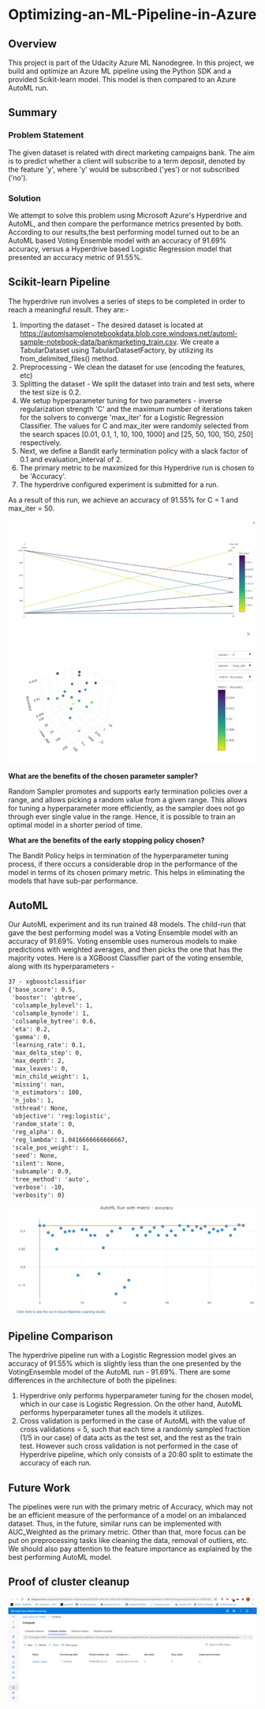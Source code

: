 # Optimizing-an-ML-Pipeline-in-Azure

## Overview

This project is part of the Udacity Azure ML Nanodegree. In this project, we build and optimize an Azure ML pipeline using the Python SDK and a provided Scikit-learn model. This model is then compared to an Azure AutoML run.

## Summary
### Problem Statement

The given dataset is related with direct marketing campaigns bank. The aim is to predict whether a client will subscribe to a term deposit, denoted by the feature 'y', where 'y' would be subscribed ('yes') or not subscribed ('no').

### Solution

We attempt to solve this problem using Microsoft Azure's Hyperdrive and AutoML, and then compare the performance metrics presented by both. According to our results,the best performing model turned out to be an AutoML based Voting Ensemble model with an accuracy of 91.69% accuracy, versus a Hyperdrive based Logistic Regression model that presented an accuracy metric of 91.55%.

## Scikit-learn Pipeline

The hyperdrive run involves a series of steps to be completed in order to reach a meaningful result. They are:-
1. Importing the dataset - The desired dataset is located at https://automlsamplenotebookdata.blob.core.windows.net/automl-sample-notebook-data/bankmarketing_train.csv. We create a TabularDataset using TabularDatasetFactory, by utilizing its from_delimited_files() method.
2. Preprocessing - We clean the dataset for use (encoding the features, etc)
3. Splitting the dataset - We split the dataset into train and test sets, where the test size is 0.2.
4. We setup hyperparameter tuning for two parameters - inverse regularization strength 'C' and the maximum number of iterations taken for the solvers to converge 'max_iter' for a Logistic Regression Classifier. The values for C and max_iter were randomly selected from the search spaces [0.01, 0.1, 1, 10, 100, 1000] and [25, 50, 100, 150, 250] respectively.
5. Next, we define a Bandit early termination policy with a slack factor of 0.1 and evaluation_interval of 2.
6. The primary metric to be maximized for this Hyperdrive run is chosen to be 'Accuracy'.
7. The hyperdrive configured experiment is submitted for a run.

As a result of this run, we achieve an accuracy of 91.55% for C = 1 and max_iter = 50.

![Hyperdrive Run](images/Hyperdrive-1.png)![Hyperdrive Run](images/hyperdrive-2.png)

**What are the benefits of the chosen parameter sampler?**

Random Sampler promotes and supports early termination policies over a range, and allows picking a random value from a given range. This allows for tuning a hyperparameter more efficiently, as the sampler does not go through ever single value in the range. Hence, it is possible to train an optimal model in a shorter period of time.

**What are the benefits of the early stopping policy chosen?**

The Bandit Policy helps in termination of the hyperparameter tuning process, if there occurs a considerable drop in the performance of the model in terms of its chosen primary metric. This helps in eliminating the models that have sub-par performance.

## AutoML

Our AutoML experiment and its run trained 48 models. The child-run that gave the best performing model was a Voting Ensemble model with an accuracy of 91.69%. Voting ensemble uses numerous models to make predictions with weighted averages, and then picks the one that has the majority votes.
Here is a XGBoost Classifier part of the voting ensemble, along with its hyperparameters - 
```
37 - xgboostclassifier
{'base_score': 0.5,
 'booster': 'gbtree',
 'colsample_bylevel': 1,
 'colsample_bynode': 1,
 'colsample_bytree': 0.6,
 'eta': 0.2,
 'gamma': 0,
 'learning_rate': 0.1,
 'max_delta_step': 0,
 'max_depth': 2,
 'max_leaves': 0,
 'min_child_weight': 1,
 'missing': nan,
 'n_estimators': 100,
 'n_jobs': 1,
 'nthread': None,
 'objective': 'reg:logistic',
 'random_state': 0,
 'reg_alpha': 0,
 'reg_lambda': 1.0416666666666667,
 'scale_pos_weight': 1,
 'seed': None,
 'silent': None,
 'subsample': 0.9,
 'tree_method': 'auto',
 'verbose': -10,
 'verbosity': 0}
 ```
 
![AutoML Run](images/automl-accuracy.png)

## Pipeline Comparison
The hyperdrive pipeline run with a Logistic Regression model gives an accuracy of 91.55% which is slightly less than the one presented by the VotingEnsemble model of the AutoML run - 91.69%.
There are some differences in the architecture of both the pipelines:
1. Hyperdrive only performs hyperparameter tuning for the chosen model, which in our case is Logistic Regression. On the other hand, AutoML performs hyperparameter tunes all the models it utilizes.
2. Cross validation is performed in the case of AutoML with the value of cross validations = 5, such that each time a randomly sampled fraction (1/5 in our case) of data acts as the test set, and the rest as the train test. However such cross validation is not performed in the case of Hyperdrive pipeline, which only consists of a 20:80 split to estimate the accuracy of each run.

## Future Work
The pipelines were run with the primary metric of Accuracy, which may not be an efficient measure of the performance of a model on an imbalanced dataset. Thus, in the future,  similar runs can be implemented with AUC_Weighted as the primary metric. Other than that, more focus can be put on preprocessing tasks like cleaning the data, removal of outliers, etc. We should also pay attention to the feature importance as explained by the best performing AutoML model.

## Proof of cluster cleanup
![cluster cleanup](images/Proof-Of-Cluster-Cleanup.png)
